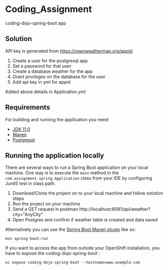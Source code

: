 # Coding_Assignment
coding-dojo-spring-boot app

## Solution

API key is generated from https://openweathermap.org/appid

1.	Create a user for the postgresql app
2.	Set a password for that user
3.	Create a database weather for the app
4.	Grant privileges on the database for the user
5.	Add api key in yml for appid

Added above details in Application.yml

## Requirements

For building and running the application you need:

- [JDK 11.0](https://www.oracle.com/java/technologies/javase-jdk11-downloads.html)
- [Maven](https://maven.apache.org)
- [Postgresql](https://www.postgresql.org/download/windows/)

## Running the application locally

There are several ways to run a Spring Boot application on your local machine. One way is to execute the `main` method in the `com.assignment.spring.Application` class from your IDE by configuring Junit5 test in class path.

1.	Download/Clone the project on to your local machine and follow solution steps
2.	Run the project on your machine
3.	Send a GET request in postman http://localhost:8081/api/weather?city="AnyCity"
4.  Open Postgres and confirm if weather table is created and data saved


Alternatively you can use the [Spring Boot Maven plugin](https://docs.spring.io/spring-boot/docs/current/reference/html/build-tool-plugins-maven-plugin.html) like so:

```shell
mvn spring-boot:run
```
If you want to access the app from outside your OpenShift installation, you have to expose the coding-dojo-spring-boot :

```shell
oc expose coding-dojo-spring-boot --hostname=www.example.com

